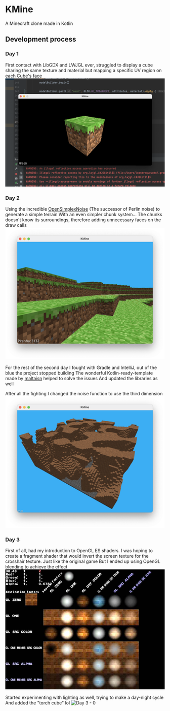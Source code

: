 # KMine
A Minecraft clone made in Kotlin

## Development process
### Day 1
First contact with LibGDX and LWJGL ever, struggled to display a cube sharing the same texture and material but mapping a specific UV region on each Cube's face
![Day 1](./.github/day1_0.png)

### Day 2
Using the incredible [OpenSimplexNoise](https://gist.github.com/KdotJPG/b1270127455a94ac5d19) (The successor of Perlin noise) to generate a simple terrain
With an even simpler chunk system... The chunks doesn't know its surroundings, therefore adding unnecessary faces on the draw calls
![Day 2 - 0](./.github/day2_0.png)

For the rest of the second day I fought with Gradle and IntelliJ, out of the blue the project stopped building
The wonderful Kotlin-ready-template made by [maltaisn](https://github.com/maltaisn/kmine) helped to solve the issues
And updated the libraries as well

After all the fighting I changed the noise function to use the third dimension
![Day 2 - 1](./.github/day2_1.png)

### Day 3
First of all, had my introduction to OpenGL ES shaders.
I was hoping to create a fragment shader that would invert the screen texture for the crosshair texture. Just like the original game
But I ended up using OpenGL blending to achieve the effect
![OpenGL blending](./.github/opengl_blending.png)

Started experimenting with lighting as well, trying to make a day-night cycle
And added the "torch cube" lol
![Day 3 - 0](./github/day3_0.png)